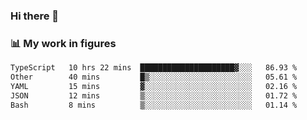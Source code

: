 ### Hi there 👋

### 📊 My work in figures

<!--START_SECTION:waka-->

```txt
TypeScript   10 hrs 22 mins  █████████████████████▓░░░   86.93 %
Other        40 mins         █▒░░░░░░░░░░░░░░░░░░░░░░░   05.61 %
YAML         15 mins         ▓░░░░░░░░░░░░░░░░░░░░░░░░   02.16 %
JSON         12 mins         ▒░░░░░░░░░░░░░░░░░░░░░░░░   01.72 %
Bash         8 mins          ▒░░░░░░░░░░░░░░░░░░░░░░░░   01.14 %
```

<!--END_SECTION:waka-->
